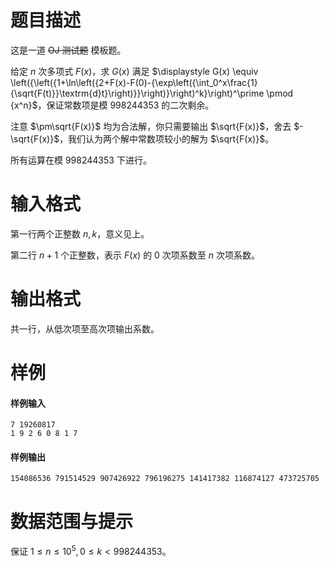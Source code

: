 
# 题目描述

这是一道 ~~OJ 测试题~~ 模板题。  

给定 $n$ 次多项式 $F(x)$，求 $G(x)$ 满足 $\displaystyle G(x) \equiv \left({\left({1+\ln\left({2+F(x)-F(0)-{\exp\left({\int_0^x\frac{1}{\sqrt{F(t)}}\textrm{d}t}\right)}}\right)}\right)^k}\right)^\prime \pmod {x^n}$，保证常数项是模 $998244353$ 的二次剩余。

注意 $\pm\sqrt{F(x)}$ 均为合法解，你只需要输出 $\sqrt{F(x)}$，舍去 $-\sqrt{F(x)}$，我们认为两个解中常数项较小的解为 $\sqrt{F(x)}$。

所有运算在模 $998244353$ 下进行。

# 输入格式

第一行两个正整数 $n,k$，意义见上。

第二行 $n+1$ 个正整数，表示 $F(x)$ 的 $0$ 次项系数至 $n$ 次项系数。

# 输出格式

共一行，从低次项至高次项输出系数。

# 样例

#### 样例输入

```plain
7 19260817
1 9 2 6 0 8 1 7
```

#### 样例输出

```plain
154086536 791514529 907426922 796196275 141417382 116874127 473725705
```

# 数据范围与提示

保证 $1 \leq n \leq 10^5, 0 \leq k < 998244353$。

